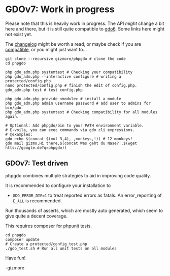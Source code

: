 # GDOv7: Work in progress

Please note that this is heavily work in progress.
The API *might* change a bit here and there,
but it is still quite compatible to [gdo6](https://github.com/gizmore/gdo6).
Some links here might not exist yet.

The [changelog](GDO7_CHANGELOG.md) might be worth a read,
or maybe check if you are [compatible](GDO7_COMPATIBILITY.md),
or you might just want to...

    git clone --recursive gizmore/phpgdo # clone the code
    cd phpgdo
    
    php gdo_adm.php systemtest # Checking your compatibility
    php gdo_adm.php --interactive configure # writing a protected/config.php
    nano protected/config.php # finish the edit of config.php.
    gdo_adm.php test # test config.php
    
    php gdo_adm.php provide <module> # install a module
    php gdo_adm.php admin username password # add user to admins for bin/gdo
    php gdo_adm.php systemtest # Checking compatibility for all modules again.
 
    # Optional: Add phpgdo/bin to your PATH environment variable.
    # É-voila, you can exec commands via gdo cli expressions.
    # @examples:
    gdo echo $(concat $(mul 3,4), ,monkeys,!)) # 12 monkeys!
    gdo mail gizmo,Hi there,$(concat Was geht du Nase?!,$(wget htts://google.de?q=phpgdo))

## GDOv7: Test driven

phpgdo combines multiple strategies
to aid in improving code quality.

It is recommended to configure your installation to

- `GDO_ERROR_DIE=1` to treat reported errors as fatals.
  An error_reporting of `E_ALL` is recommended.

Run thousands of asserts,
which are mostly auto generated,
which seem to give quite a decent coverage.

This requires composer for phpunit tests.

    cd phpgdo
    composer update
    # Create a protected/config_test.php
    ./gdo_test.sh # Run all unit tests on all modules

Have fun!

-gizmore
